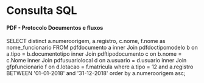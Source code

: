 # Consulta SQL

#### PDF - Protocolo Documentos e fluxos


SELECT distinct a.numeroorigem, a.registro, c.nome,  f.nome as nome_funcionario FROM pdfdocumento a inner Join
pdfdoctipomodelo b on a.tipo = b.documentotipo inner Join 
pdftipodocumento c on  b.nome = c.Nome inner Join 
pdfusuariolocal d on a.usuario = d.usuario inner Join
gfpfuncionario f on d.lotacao = f.matricula
where a.tipo = 12 and a.registro BETWEEN '01-01-2018' and '31-12-2018'
order by a.numeroorigem asc;